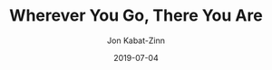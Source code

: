 ---
title: "Wherever You Go, There You Are"
book: wherever-you-go
author: Jon Kabat-Zinn
kindle: true
date: 2019-07-04
tags: posts
bookshop_id: 9781401307783
---